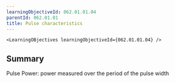 ```yaml
---
learningObjectiveId: 062.01.01.04
parentId: 062.01.01
title: Pulse characteristics
---
```


```tsx eval
<LearningOBjectives learningObjectiveId={062.01.01.04} />
```

## Summary

Pulse Power: power measured over the period of the pulse width
